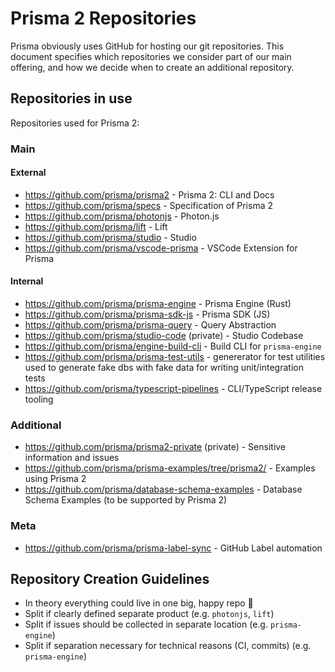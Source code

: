 # Prisma 2 Repositories

Prisma obviously uses GitHub for hosting our git repositories. This document specifies which repositories we consider part of our main offering, and how we decide when to create an additional repository.

<!-- toc -->
<!-- tocend -->

## Repositories in use

Repositories used for Prisma 2:

### Main

#### External

- https://github.com/prisma/prisma2 - Prisma 2: CLI and Docs
- https://github.com/prisma/specs - Specification of Prisma 2
- https://github.com/prisma/photonjs - Photon.js
- https://github.com/prisma/lift - Lift
- https://github.com/prisma/studio - Studio
- https://github.com/prisma/vscode-prisma - VSCode Extension for Prisma

#### Internal

- https://github.com/prisma/prisma-engine - Prisma Engine (Rust)
- https://github.com/prisma/prisma-sdk-js - Prisma SDK (JS)
- https://github.com/prisma/prisma-query - Query Abstraction
- https://github.com/prisma/studio-code (private) - Studio Codebase
- https://github.com/prisma/engine-build-cli - Build CLI for `prisma-engine`
- https://github.com/prisma/prisma-test-utils - genererator for test utilities used to generate fake dbs with fake data for writing unit/integration tests
- https://github.com/prisma/typescript-pipelines - CLI/TypeScript release tooling

### Additional

- https://github.com/prisma/prisma2-private (private) - Sensitive information and issues
- https://github.com/prisma/prisma-examples/tree/prisma2/ - Examples using Prisma 2
- https://github.com/prisma/database-schema-examples - Database Schema Examples (to be supported by Prisma 2)

### Meta

- https://github.com/prisma/prisma-label-sync - GitHub Label automation

## Repository Creation Guidelines

- In theory everything could live in one big, happy repo 🎅
- Split if clearly defined separate product (e.g. `photonjs`, `lift`)
- Split if issues should be collected in separate location (e.g. `prisma-engine`)
- Split if separation necessary for technical reasons (CI, commits)  (e.g. `prisma-engine`)
